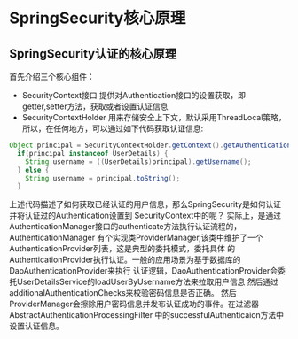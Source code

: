 # SpringSecurity核心原理

## SpringSecurity认证的核心原理

首先介绍三个核心组件：
* SecurityContext接口
  提供对Authentication接口的设置获取，即getter,setter方法，获取或者设置认证信息
* SecurityContextHolder
  用来存储安全上下文，默认采用ThreadLocal策略，所以，在任何地方，可以通过如下代码获取认证信息:
```java
Object principal = SecurityContextHolder.getContext().getAuthentication().getPrincipal();
  if(principal instanceof UserDetails) {
    String username = ((UserDetails)principal).getUsername();
  } else {
    String username = principal.toString();
  }
```  
上述代码描述了如何获取已经认证的用户信息，那么SpringSecurity是如何认证并将认证过的Authentication设置到
SecurityContext中的呢？
实际上，是通过AuthenticationManager接口的authenticate方法执行认证流程的，AuthenticationManager
有个实现类ProviderManager,该类中维护了一个AuthenticationProvider列表，这是典型的委托模式，委托具体
的AuthenticationProvider执行认证。一般的应用场景为基于数据库的DaoAuthenticationProvider来执行
认证逻辑，DaoAuthenticationProvider会委托UserDetailsService的loadUserByUsername方法来拉取用户信息
然后通过additionalAuthenticationChecks来校验密码信息是否正确。
然后ProviderManager会擦除用户密码信息并发布认证成功的事件。在过滤器AbstractAuthenticationProcessingFilter
中的successfulAuthenticaion方法中设置认证信息。

  